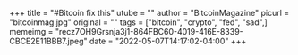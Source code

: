+++
title = "#Bitcoin fix this"
utube = ""
author = "BitcoinMagazine"
picurl = "bitcoinmag.jpg"
original = ""
tags = ["bitcoin", "crypto", "fed", "sad",]
memeimg = "recz7OH9Grsnja3j1-864FBC60-4019-416E-8339-CBCE2E11BBB7.jpeg"
date = "2022-05-07T14:17:02-04:00"
+++